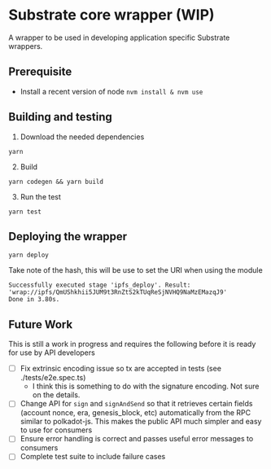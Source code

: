 # Substrate core wrapper (WIP)

A wrapper to be used in developing application specific Substrate wrappers.

## Prerequisite
- Install a recent version of node
    `nvm install & nvm use`

## Building and testing
1. Download the needed dependencies
```shell
yarn
```

2. Build
```shell
yarn codegen && yarn build
```

3. Run the test
```shell
yarn test
```

## Deploying the wrapper
```
yarn deploy
```


Take note of the hash, this will be use to set the URI when using the module
```shell
Successfully executed stage 'ipfs_deploy'. Result: 'wrap://ipfs/QmUShkhii5JUM9t3RnZtS2kTUqReSjNVHQ9NaMzEMazqJ9'
Done in 3.80s.
```

## Future Work

This is still a work in progress and requires the following before it is ready for use by API developers

- [ ] Fix extrinsic encoding issue so tx are accepted in tests (see ./tests/e2e.spec.ts)
    - I think this is something to do with the signature encoding. Not sure on the details.
- [ ] Change API for `sign` and `signAndSend` so that it retrieves certain fields (account nonce, era, genesis_block, etc) automatically from the RPC similar to polkadot-js. This makes the public API much simpler and easy to use for consumers
- [ ] Ensure error handling is correct and passes useful error messages to consumers
- [ ] Complete test suite to include failure cases
